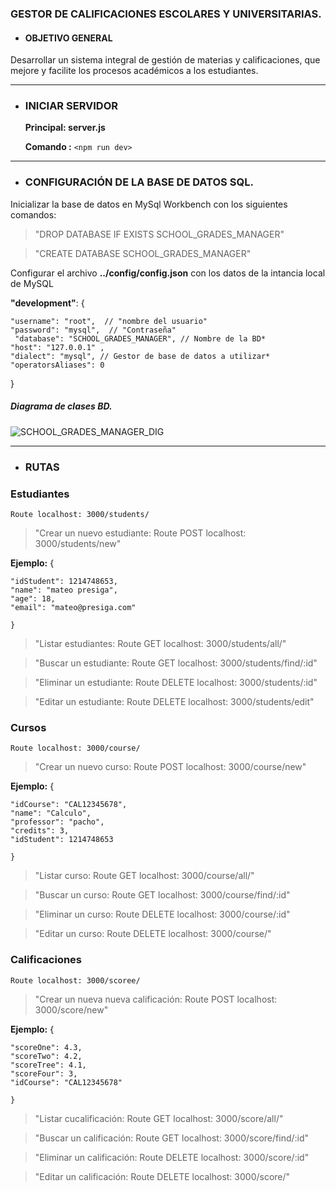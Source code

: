 ### GESTOR DE CALIFICACIONES ESCOLARES Y UNIVERSITARIAS.


- #### OBJETIVO GENERAL
Desarrollar un sistema integral de gestión de materias y calificaciones, que mejore y facilite los procesos académicos a los estudiantes.

---

- ### INICIAR SERVIDOR
    **Principal: server.js**
    
    **Comando :**  `<npm run dev>`
---

- ### CONFIGURACIÓN DE LA BASE DE DATOS SQL.
Inicializar la base de datos en MySql Workbench con los siguientes comandos:

 > "DROP DATABASE IF EXISTS SCHOOL_GRADES_MANAGER"
 
 > "CREATE DATABASE SCHOOL_GRADES_MANAGER"


Configurar el archivo **../config/config.json** con los datos de la intancia local de MySQL

   **"development"**: {
   
    "username": "root",  // "nombre del usuario"
    "password": "mysql",  // "Contraseña"
	 "database": "SCHOOL_GRADES_MANAGER", // Nombre de la BD*
    "host": "127.0.0.1" ,
    "dialect": "mysql", // Gestor de base de datos a utilizar*
    "operatorsAliases": 0
  }
  
  ##### Diagrama de clases BD.
  
  ![SCHOOL_GRADES_MANAGER_DIG](https://user-images.githubusercontent.com/70857130/102020951-76816d80-3d4a-11eb-952b-d26ccf263fc8.png)
  
  ---
- ### RUTAS

 ### Estudiantes

 `Route localhost: 3000/students/  `
 > "Crear un nuevo estudiante:  Route POST localhost: 3000/students/new"
   
   **Ejemplo:** {
    
    "idStudent": 1214748653,
    "name": "mateo presiga",
    "age": 18,
    "email": "mateo@presiga.com"
    
    } 
  
  > "Listar estudiantes:  Route GET localhost: 3000/students/all/"
  
  > "Buscar un estudiante:  Route GET localhost: 3000/students/find/:id"
  
  > "Eliminar un estudiante:  Route DELETE localhost: 3000/students/:id"
  
  > "Editar un estudiante:  Route DELETE localhost: 3000/students/edit"


 ### Cursos

 `Route localhost: 3000/course/  `
 > "Crear un nuevo curso:  Route POST localhost: 3000/course/new"
   
   **Ejemplo:** {
    
    "idCourse": "CAL12345678",
    "name": "Calculo",
    "professor": "pacho",
    "credits": 3,
    "idStudent": 1214748653
    
    } 
  
  > "Listar curso:  Route GET localhost: 3000/course/all/"
  
  > "Buscar un curso:  Route GET localhost: 3000/course/find/:id"
  
  > "Eliminar un curso:  Route DELETE localhost: 3000/course/:id"
  
  > "Editar un curso:  Route DELETE localhost: 3000/course/"
  
  
   ### Calificaciones
   
 `Route localhost: 3000/scoree/  `
 > "Crear un nueva nueva calificación:  Route POST localhost: 3000/score/new"
   
   **Ejemplo:** {
    
    "scoreOne": 4.3,
    "scoreTwo": 4.2,
    "scoreTree": 4.1,
    "scoreFour": 3,
    "idCourse": "CAL12345678"
    
    } 
  
  > "Listar cucalificación:  Route GET localhost: 3000/score/all/"
  
  > "Buscar un calificación:  Route GET localhost: 3000/score/find/:id"
  
  > "Eliminar un calificación:  Route DELETE localhost: 3000/score/:id"
  
  > "Editar un calificación:  Route DELETE localhost: 3000/score/"


